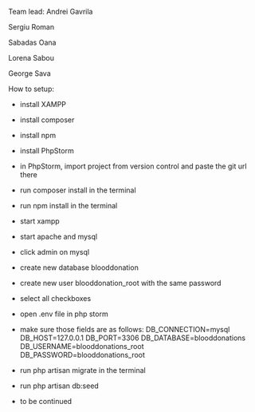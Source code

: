 Team lead: Andrei Gavrila

Sergiu Roman

Sabadas Oana

Lorena Sabou

George Sava


How to setup:
 - install XAMPP
 - install composer
 - install npm
 - install PhpStorm
 
 - in PhpStorm, import project from version control and paste the git url there
 - run composer install in the terminal
 - run npm install in the terminal
 
 - start xampp
 - start apache and mysql
 - click admin on mysql
 
 - create new database blooddonation
 - create new user blooddonation_root with the same password
 - select all checkboxes
 
 - open .env file in php storm
 - make sure those fields are as follows:
    DB_CONNECTION=mysql
    DB_HOST=127.0.0.1
    DB_PORT=3306
    DB_DATABASE=blooddonations
    DB_USERNAME=blooddonations_root
    DB_PASSWORD=blooddonations_root
                                         
 - run php artisan migrate in the terminal
 - run php artisan db:seed
 
 - to be continued